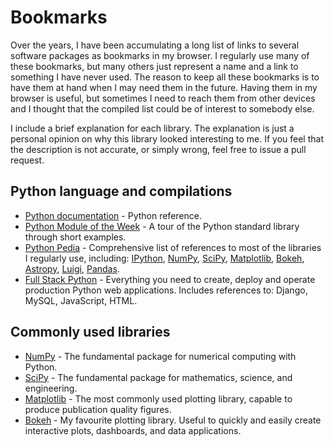 # Bookmarks

Over the years, I have been accumulating a long list of links to several
software packages as bookmarks in my browser. I regularly use many of these
bookmarks, but many others just represent a name and a link to something I have
never used. The reason to keep all these bookmarks is to have them at hand when
I may need them in the future. Having them in my browser is useful, but
sometimes I need to reach them from other devices and I thought that the
compiled list could be of interest to somebody else.

I include a brief explanation for each library. The explanation is just a
personal opinion on why this library looked interesting to me. If you feel that
the description is not accurate, or simply wrong, feel free to issue a pull
request.

## Python language and compilations

* [Python documentation](https://docs.python.org/2.7/) - Python reference.
* [Python Module of the Week](https://pymotw.com/2/) - A tour of the Python standard library through short examples.
* [Python Pedia](https://pythonpedia.com/) - Comprehensive list of references to most of the libraries I regularly use, including: [IPython](#ipython), [NumPy](#numpy), [SciPy](#scipy), [Matplotlib](#matplotlib), [Bokeh](#bokeh), [Astropy](#astropy), [Luigi](#luigi), [Pandas](#pandas).
* [Full Stack Python](https://www.fullstackpython.com/table-of-contents.html) - Everything you need to create, deploy and operate production Python web applications. Includes references to: Django, MySQL, JavaScript, HTML.

## Commonly used libraries

* <a name="numpy"></a> [NumPy](https://docs.scipy.org/doc/) - The fundamental package for numerical computing with Python. 
* <a name="scipy"></a> [SciPy](https://docs.scipy.org/doc/) - The fundamental package for mathematics, science, and engineering.
* <a name="matplotlib"></a> [Matplotlib](https://matplotlib.org/) - The most commonly used plotting library, capable to produce publication quality figures.
* <a name="bokeh"></a> [Bokeh](http://bokeh.pydata.org/en/latest/) - My favourite plotting library. Useful to quickly and easily create interactive plots, dashboards, and data applications.


